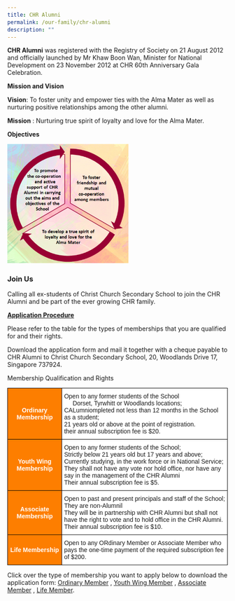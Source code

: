 ```yaml
---
title: CHR Alumni
permalink: /our-family/chr-alumni
description: ""
---
```

**CHR Alumni** was registered with the Registry of Society on 21 August 2012 and officially launched by Mr Khaw Boon Wan, Minister for National Development on 23 November 2012 at CHR 60th Anniversary Gala Celebration.  

**Mission and Vision**
  
**Vision**: To foster unity and empower ties with the Alma Mater as well as nurturing positive relationships among the other alumni. 

**Mission** : Nurturing true spirit of loyalty and love for the Alma Mater.  
  
**Objectives**

<img src="/images/objectives.png" 
     style="width:55%">


  
<h3>Join Us</h3>


Calling all ex-students of Christ Church Secondary School to join the CHR Alumni and be part of the ever growing CHR family.  
  
<u><strong>Application Procedure</u></strong>

Please refer to the table for the types of memberships that you are qualified for and their rights.  
  
Download the application form and mail it together with a cheque payable to CHR Alumni to Christ Church Secondary School, 20, Woodlands Drive 17, Singapore 737924.  
  
Membership Qualification and Rights

<style type="text/css">
.tg  {border-collapse:collapse;border-spacing:0;}
.tg td{border-color:black;border-style:solid;border-width:1px;font-family:Arial, sans-serif;font-size:14px;
  overflow:hidden;padding:10px 5px;word-break:normal;}
.tg th{border-color:black;border-style:solid;border-width:1px;font-family:Arial, sans-serif;font-size:14px;
  font-weight:normal;overflow:hidden;padding:10px 5px;word-break:normal;}
.tg .tg-3xsn{background-color:#fd7e00;color:#FFF;font-weight:bold;text-align:center;vertical-align:middle}
.tg .tg-zr06{background-color:#FFF;text-align:left;vertical-align:middle}
</style>
<table class="tg">
<thead>
  <tr>
    <th class="tg-3xsn"><span style="color:#FFF">Ordinary Membership</span><br></th>
    <th class="tg-zr06">Open to any former students of the School<br>&nbsp;&nbsp;&nbsp;&nbsp;&nbsp;Dorset, Tyrwhitt or Woodlands locations;<br>CALumniompleted not less than 12 months in the School as a student;<br>21 years old or above at the point of registration.<br>their annual subscription fee is $20.</th>
  </tr>
</thead>
<tbody>
  <tr>
    <td class="tg-3xsn"><span style="color:#FFF">Youth Wing Membership</span></td>
    <td class="tg-zr06">Open to any former students of the School;<br>Strictly below 21 years old but 17 years and above;<br>Currently studying, in the work force or in National Service;<br>They shall not have any vote nor hold office, nor have any say in the management of the CHR Alumni<br>Their annual subscription fee is $5.</td>
  </tr>
  <tr>
    <td class="tg-3xsn"><span style="color:#FFF"> Associate Membership</span><br></td>
    <td class="tg-zr06">Open to past and present principals and staff of the School;<br>They are non-Alumnil<br>They will be in partnership with CHR Alumni but shall not have the right to vote and to hold office in the CHR Alumni.<br>Their annual subscription fee is $10.</td>
  </tr>
  <tr>
    <td class="tg-3xsn"><span style="color:#FFF">Life Membership</span></td>
    <td class="tg-zr06">Open to any ORdinary Member or Associate Member who pays the one-time payment of the required subscription fee of $200.</td>
  </tr>
</tbody>
</table>


Click over the type of membership you want to apply below to download the application form: [Ordinary Member](/files/Ordinary%20Member.pdf) , [Youth Wing Member](/files/Youth-Wing%20Member.pdf) , [Associate Member](/files/Associate%20Member.pdf) , [Life Member](/files/Life%20Member.pdf).